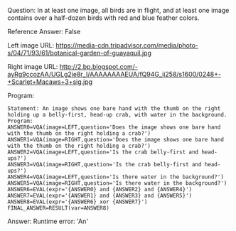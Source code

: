 Question: In at least one image, all birds are in flight, and at least one image contains over a half-dozen birds with red and blue feather colors.

Reference Answer: False

Left image URL: https://media-cdn.tripadvisor.com/media/photo-s/04/71/93/61/botanical-garden-of-guayaquil.jpg

Right image URL: http://2.bp.blogspot.com/-ayRg9ccozAA/UGLg2je8r_I/AAAAAAAAEUA/fQ94G_ii258/s1600/0248+-+Scarlet+Macaws+3+sig.jpg

Program:

```
Statement: An image shows one bare hand with the thumb on the right holding up a belly-first, head-up crab, with water in the background.
Program:
ANSWER0=VQA(image=LEFT,question='Does the image shows one bare hand with the thumb on the right holding a crab?')
ANSWER1=VQA(image=RIGHT,question='Does the image shows one bare hand with the thumb on the right holding a crab?')
ANSWER2=VQA(image=LEFT,question='Is the crab belly-first and head-ups?')
ANSWER3=VQA(image=RIGHT,question='Is the crab belly-first and head-ups?')
ANSWER4=VQA(image=LEFT,question='Is there water in the background?')
ANSWER5=VQA(image=RIGHT,question='Is there water in the background?')
ANSWER6=EVAL(expr='{ANSWER0} and {ANSWER2} and {ANSWER4}')
ANSWER7=EVAL(expr='{ANSWER1} and {ANSWER3} and {ANSWER5}')
ANSWER8=EVAL(expr='{ANSWER6} xor {ANSWER7}')
FINAL_ANSWER=RESULT(var=ANSWER8)
```
Answer: Runtime error: 'An'

